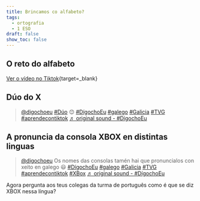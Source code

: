```yaml
---
title: Brincamos co alfabeto?
tags:
  - ortografia
  - 1 ESO
draft: false
show_toc: false
---
```

## O reto do alfabeto

[Ver o vídeo no Tiktok](https://www.tiktok.com/@digochoeu/video/6892731062544289026){target=_blank}

## Dúo do X

<blockquote class="tiktok-embed" cite="https://www.tiktok.com/@digochoeu/video/6900152249402526978" data-video-id="6900152249402526978" style="max-width: 605px;min-width: 325px;" > <section> <a target="_blank" title="@digochoeu" href="https://www.tiktok.com/@digochoeu?refer=embed">@digochoeu</a> <a title="dúo" target="_blank" href="https://www.tiktok.com/tag/d%C3%BAo?refer=embed">#Dúo</a> 😊 <a title="dígochoeu" target="_blank" href="https://www.tiktok.com/tag/d%C3%ADgochoeu?refer=embed">#DígochoEu</a> <a title="galego" target="_blank" href="https://www.tiktok.com/tag/galego?refer=embed">#galego</a> <a title="galicia" target="_blank" href="https://www.tiktok.com/tag/galicia?refer=embed">#Galicia</a> <a title="tvg" target="_blank" href="https://www.tiktok.com/tag/tvg?refer=embed">#TVG</a> <a title="aprendecontiktok" target="_blank" href="https://www.tiktok.com/tag/aprendecontiktok?refer=embed">#aprendecontiktok</a> <a target="_blank" title="♬ original sound - #DígochoEu" href="https://www.tiktok.com/music/original-sound-6900152276216793858?refer=embed">♬ original sound - #DígochoEu</a> </section> </blockquote> <script async src="https://www.tiktok.com/embed.js"></script>

## A pronuncia da consola XBOX en distintas linguas

<blockquote class="tiktok-embed" cite="https://www.tiktok.com/@digochoeu/video/6942836063383670022" data-video-id="6942836063383670022" style="max-width: 605px;min-width: 325px;" > <section> <a target="_blank" title="@digochoeu" href="https://www.tiktok.com/@digochoeu?refer=embed">@digochoeu</a> Os nomes das consolas tamén hai que pronuncialos con xeito en galego 😃  <a title="dígochoeu" target="_blank" href="https://www.tiktok.com/tag/d%C3%ADgochoeu?refer=embed">#DígochoEu</a> <a title="galego" target="_blank" href="https://www.tiktok.com/tag/galego?refer=embed">#galego</a> <a title="galicia" target="_blank" href="https://www.tiktok.com/tag/galicia?refer=embed">#Galicia</a> <a title="tvg" target="_blank" href="https://www.tiktok.com/tag/tvg?refer=embed">#TVG</a> <a title="aprendecontiktok" target="_blank" href="https://www.tiktok.com/tag/aprendecontiktok?refer=embed">#aprendecontiktok</a> <a title="xbox" target="_blank" href="https://www.tiktok.com/tag/xbox?refer=embed">#XBox</a> <a target="_blank" title="♬ original sound - #DígochoEu" href="https://www.tiktok.com/music/original-sound-6942835757430196997?refer=embed">♬ original sound - #DígochoEu</a> </section> </blockquote> <script async src="https://www.tiktok.com/embed.js"></script>

Agora pergunta aos teus colegas da turma de português como é que se diz XBOX nessa língua?